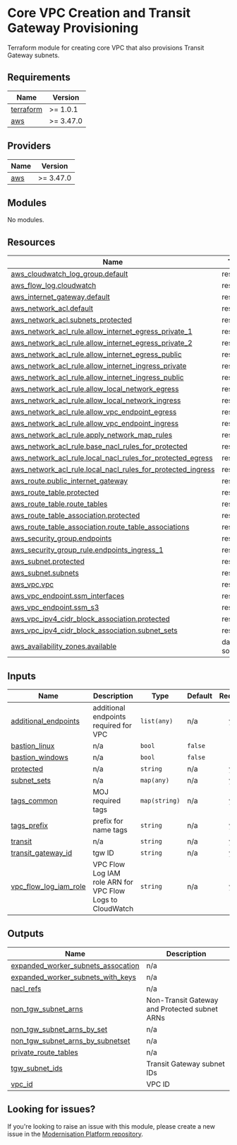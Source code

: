 # Core VPC Creation and Transit Gateway Provisioning

Terraform module for creating core VPC that also provisions Transit Gateway subnets.

<!--- BEGIN_TF_DOCS --->
## Requirements

| Name | Version |
|------|---------|
| <a name="requirement_terraform"></a> [terraform](#requirement\_terraform) | >= 1.0.1 |
| <a name="requirement_aws"></a> [aws](#requirement\_aws) | >= 3.47.0 |

## Providers

| Name | Version |
|------|---------|
| <a name="provider_aws"></a> [aws](#provider\_aws) | >= 3.47.0 |

## Modules

No modules.

## Resources

| Name | Type |
|------|------|
| [aws_cloudwatch_log_group.default](https://registry.terraform.io/providers/hashicorp/aws/latest/docs/resources/cloudwatch_log_group) | resource |
| [aws_flow_log.cloudwatch](https://registry.terraform.io/providers/hashicorp/aws/latest/docs/resources/flow_log) | resource |
| [aws_internet_gateway.default](https://registry.terraform.io/providers/hashicorp/aws/latest/docs/resources/internet_gateway) | resource |
| [aws_network_acl.default](https://registry.terraform.io/providers/hashicorp/aws/latest/docs/resources/network_acl) | resource |
| [aws_network_acl.subnets_protected](https://registry.terraform.io/providers/hashicorp/aws/latest/docs/resources/network_acl) | resource |
| [aws_network_acl_rule.allow_internet_egress_private_1](https://registry.terraform.io/providers/hashicorp/aws/latest/docs/resources/network_acl_rule) | resource |
| [aws_network_acl_rule.allow_internet_egress_private_2](https://registry.terraform.io/providers/hashicorp/aws/latest/docs/resources/network_acl_rule) | resource |
| [aws_network_acl_rule.allow_internet_egress_public](https://registry.terraform.io/providers/hashicorp/aws/latest/docs/resources/network_acl_rule) | resource |
| [aws_network_acl_rule.allow_internet_ingress_private](https://registry.terraform.io/providers/hashicorp/aws/latest/docs/resources/network_acl_rule) | resource |
| [aws_network_acl_rule.allow_internet_ingress_public](https://registry.terraform.io/providers/hashicorp/aws/latest/docs/resources/network_acl_rule) | resource |
| [aws_network_acl_rule.allow_local_network_egress](https://registry.terraform.io/providers/hashicorp/aws/latest/docs/resources/network_acl_rule) | resource |
| [aws_network_acl_rule.allow_local_network_ingress](https://registry.terraform.io/providers/hashicorp/aws/latest/docs/resources/network_acl_rule) | resource |
| [aws_network_acl_rule.allow_vpc_endpoint_egress](https://registry.terraform.io/providers/hashicorp/aws/latest/docs/resources/network_acl_rule) | resource |
| [aws_network_acl_rule.allow_vpc_endpoint_ingress](https://registry.terraform.io/providers/hashicorp/aws/latest/docs/resources/network_acl_rule) | resource |
| [aws_network_acl_rule.apply_network_map_rules](https://registry.terraform.io/providers/hashicorp/aws/latest/docs/resources/network_acl_rule) | resource |
| [aws_network_acl_rule.base_nacl_rules_for_protected](https://registry.terraform.io/providers/hashicorp/aws/latest/docs/resources/network_acl_rule) | resource |
| [aws_network_acl_rule.local_nacl_rules_for_protected_egress](https://registry.terraform.io/providers/hashicorp/aws/latest/docs/resources/network_acl_rule) | resource |
| [aws_network_acl_rule.local_nacl_rules_for_protected_ingress](https://registry.terraform.io/providers/hashicorp/aws/latest/docs/resources/network_acl_rule) | resource |
| [aws_route.public_internet_gateway](https://registry.terraform.io/providers/hashicorp/aws/latest/docs/resources/route) | resource |
| [aws_route_table.protected](https://registry.terraform.io/providers/hashicorp/aws/latest/docs/resources/route_table) | resource |
| [aws_route_table.route_tables](https://registry.terraform.io/providers/hashicorp/aws/latest/docs/resources/route_table) | resource |
| [aws_route_table_association.protected](https://registry.terraform.io/providers/hashicorp/aws/latest/docs/resources/route_table_association) | resource |
| [aws_route_table_association.route_table_associations](https://registry.terraform.io/providers/hashicorp/aws/latest/docs/resources/route_table_association) | resource |
| [aws_security_group.endpoints](https://registry.terraform.io/providers/hashicorp/aws/latest/docs/resources/security_group) | resource |
| [aws_security_group_rule.endpoints_ingress_1](https://registry.terraform.io/providers/hashicorp/aws/latest/docs/resources/security_group_rule) | resource |
| [aws_subnet.protected](https://registry.terraform.io/providers/hashicorp/aws/latest/docs/resources/subnet) | resource |
| [aws_subnet.subnets](https://registry.terraform.io/providers/hashicorp/aws/latest/docs/resources/subnet) | resource |
| [aws_vpc.vpc](https://registry.terraform.io/providers/hashicorp/aws/latest/docs/resources/vpc) | resource |
| [aws_vpc_endpoint.ssm_interfaces](https://registry.terraform.io/providers/hashicorp/aws/latest/docs/resources/vpc_endpoint) | resource |
| [aws_vpc_endpoint.ssm_s3](https://registry.terraform.io/providers/hashicorp/aws/latest/docs/resources/vpc_endpoint) | resource |
| [aws_vpc_ipv4_cidr_block_association.protected](https://registry.terraform.io/providers/hashicorp/aws/latest/docs/resources/vpc_ipv4_cidr_block_association) | resource |
| [aws_vpc_ipv4_cidr_block_association.subnet_sets](https://registry.terraform.io/providers/hashicorp/aws/latest/docs/resources/vpc_ipv4_cidr_block_association) | resource |
| [aws_availability_zones.available](https://registry.terraform.io/providers/hashicorp/aws/latest/docs/data-sources/availability_zones) | data source |

## Inputs

| Name | Description | Type | Default | Required |
|------|-------------|------|---------|:--------:|
| <a name="input_additional_endpoints"></a> [additional\_endpoints](#input\_additional\_endpoints) | additional endpoints required for VPC | `list(any)` | n/a | yes |
| <a name="input_bastion_linux"></a> [bastion\_linux](#input\_bastion\_linux) | n/a | `bool` | `false` | no |
| <a name="input_bastion_windows"></a> [bastion\_windows](#input\_bastion\_windows) | n/a | `bool` | `false` | no |
| <a name="input_protected"></a> [protected](#input\_protected) | n/a | `string` | n/a | yes |
| <a name="input_subnet_sets"></a> [subnet\_sets](#input\_subnet\_sets) | n/a | `map(any)` | n/a | yes |
| <a name="input_tags_common"></a> [tags\_common](#input\_tags\_common) | MOJ required tags | `map(string)` | n/a | yes |
| <a name="input_tags_prefix"></a> [tags\_prefix](#input\_tags\_prefix) | prefix for name tags | `string` | n/a | yes |
| <a name="input_transit"></a> [transit](#input\_transit) | n/a | `string` | n/a | yes |
| <a name="input_transit_gateway_id"></a> [transit\_gateway\_id](#input\_transit\_gateway\_id) | tgw ID | `string` | n/a | yes |
| <a name="input_vpc_flow_log_iam_role"></a> [vpc\_flow\_log\_iam\_role](#input\_vpc\_flow\_log\_iam\_role) | VPC Flow Log IAM role ARN for VPC Flow Logs to CloudWatch | `string` | n/a | yes |

## Outputs

| Name | Description |
|------|-------------|
| <a name="output_expanded_worker_subnets_assocation"></a> [expanded\_worker\_subnets\_assocation](#output\_expanded\_worker\_subnets\_assocation) | n/a |
| <a name="output_expanded_worker_subnets_with_keys"></a> [expanded\_worker\_subnets\_with\_keys](#output\_expanded\_worker\_subnets\_with\_keys) | n/a |
| <a name="output_nacl_refs"></a> [nacl\_refs](#output\_nacl\_refs) | n/a |
| <a name="output_non_tgw_subnet_arns"></a> [non\_tgw\_subnet\_arns](#output\_non\_tgw\_subnet\_arns) | Non-Transit Gateway and Protected subnet ARNs |
| <a name="output_non_tgw_subnet_arns_by_set"></a> [non\_tgw\_subnet\_arns\_by\_set](#output\_non\_tgw\_subnet\_arns\_by\_set) | n/a |
| <a name="output_non_tgw_subnet_arns_by_subnetset"></a> [non\_tgw\_subnet\_arns\_by\_subnetset](#output\_non\_tgw\_subnet\_arns\_by\_subnetset) | n/a |
| <a name="output_private_route_tables"></a> [private\_route\_tables](#output\_private\_route\_tables) | n/a |
| <a name="output_tgw_subnet_ids"></a> [tgw\_subnet\_ids](#output\_tgw\_subnet\_ids) | Transit Gateway subnet IDs |
| <a name="output_vpc_id"></a> [vpc\_id](#output\_vpc\_id) | VPC ID |

<!--- END_TF_DOCS --->

## Looking for issues?
If you're looking to raise an issue with this module, please create a new issue in the [Modernisation Platform repository](https://github.com/ministryofjustice/modernisation-platform/issues).

